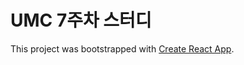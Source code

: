 # UMC 7주차 스터디

This project was bootstrapped with [Create React App](https://github.com/facebook/create-react-app).
